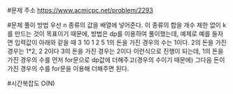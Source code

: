 #문제 주소
https://www.acmicpc.net/problem/2293

#문제 풀이 방법
우선 n 종류의 값을 배열에 넣어준다.
이 종류의 합을 개수 제한 없이 k를 만드는 것이 목표이기 때문에,
방법은 dp를 이용하여 풀이했는데,
예제로 예를 들자면
입력값이 아래와 같을 때
3   10
1
2
5
1의 돈을 가진 경우의 수는 1이다.
2의 돈을 가진 경우는 1*2, 2 2이다
3의 돈을 가진 경우는 2이다
이런식으로 진행이 되는데, 1의 돈을 가진 경우의 수를 먼저 for문으로 dp값에 더해주고(경우의 수이기 때문에)
그다음 돈이 가진 경우의 수를 for문을 이용해 더해주면 된다.

#시간복잡도
O(N)